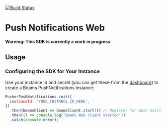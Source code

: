 [![Build Status](https://travis-ci.org/pusher/push-notifications-web.svg?branch=master)](https://travis-ci.org/pusher/push-notifications-web)
# Push Notifications Web

**Warning: This SDK is currently a work in progress**

## Usage
### Configuring the SDK for Your Instance
Use your instance id and secret (you can get these from the [dashboard](https://dash.pusher.com/beams)) to create a Beams PushNotifications instance:
```javascript
PusherPushNotifications.init({
  instanceId: 'YOUR_INSTANCE_ID_HERE',
})
  .then(beamsClient => beamsClient.start()) // Register for push notifications
  .then(() => console.log('Beams Web client started'))
  .catch(console.error);
```
